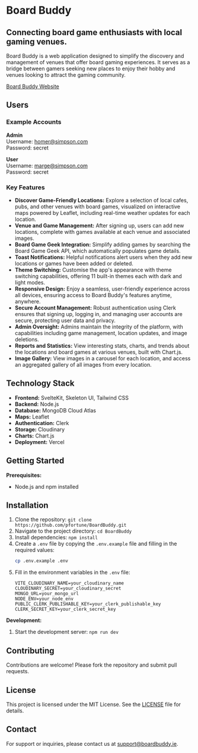 # Board Buddy

## Connecting board game enthusiasts with local gaming venues.

Board Buddy is a web application designed to simplify the discovery and management of venues that offer board gaming experiences. It serves as a bridge between gamers seeking new places to enjoy their hobby and venues looking to attract the gaming community.

[Board Buddy Website](http://www.boardbuddy.ie)

## Users

### Example Accounts

**Admin**  
Username: homer@simpson.com  
Password: secret

**User**  
Username: marge@simpson.com  
Password: secret

### Key Features

- **Discover Game-Friendly Locations:** Explore a selection of local cafes, pubs, and other venues with board games, visualized on interactive maps powered by Leaflet, including real-time weather updates for each location.
- **Venue and Game Management:** After signing up, users can add new locations, complete with games available at each venue and associated images.
- **Board Game Geek Integration:** Simplify adding games by searching the Board Game Geek API, which automatically populates game details.
- **Toast Notifications:** Helpful notifications alert users when they add new locations or games have been added or deleted.
- **Theme Switching:** Customise the app's appearance with theme switching capabilities, offering 11 built-in themes each with dark and light modes.
- **Responsive Design:** Enjoy a seamless, user-friendly experience across all devices, ensuring access to Board Buddy's features anytime, anywhere.
- **Secure Account Management:** Robust authentication using Clerk ensures that signing up, logging in, and managing user accounts are secure, protecting user data and privacy.
- **Admin Oversight:** Admins maintain the integrity of the platform, with capabilities including game management, location updates, and image deletions.
- **Reports and Statistics:** View interesting stats, charts, and trends about the locations and board games at various venues, built with Chart.js.
- **Image Gallery:** View images in a carousel for each location, and access an aggregated gallery of all images from every location.

## Technology Stack

- **Frontend:** SvelteKit, Skeleton UI, Tailwind CSS
- **Backend:** Node.js
- **Database:** MongoDB Cloud Atlas
- **Maps:** Leaflet
- **Authentication:** Clerk
- **Storage:** Cloudinary
- **Charts:** Chart.js
- **Deployment:** Vercel

## Getting Started

**Prerequisites:**

- Node.js and npm installed

## Installation

1. Clone the repository: `git clone https://github.com/pfortune/BoardBuddy.git`
2. Navigate to the project directory: `cd BoardBuddy`
3. Install dependencies: `npm install`
4. Create a `.env` file by copying the `.env.example` file and filling in the required values:
   ```sh
   cp .env.example .env
   ```
5. Fill in the environment variables in the `.env` file:
   ```plaintext
   VITE_CLOUDINARY_NAME=your_cloudinary_name
   CLOUDINARY_SECRET=your_cloudinary_secret
   MONGO_URL=your_mongo_url
   NODE_ENV=your_node_env
   PUBLIC_CLERK_PUBLISHABLE_KEY=your_clerk_publishable_key
   CLERK_SECRET_KEY=your_clerk_secret_key
   ```

**Development:**

1. Start the development server: `npm run dev`


## Contributing

Contributions are welcome! Please fork the repository and submit pull requests.

## License

This project is licensed under the MIT License. See the [LICENSE](LICENSE) file for details.

## Contact

For support or inquiries, please contact us at [support@boardbuddy.ie](mailto:support@boardbuddy.ie).
